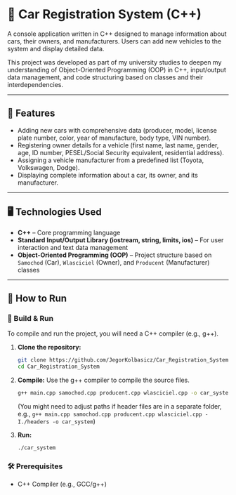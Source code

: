 # 🚗 Car Registration System (C++)

A console application written in C++ designed to manage information about cars, their owners, and manufacturers. Users can add new vehicles to the system and display detailed data.

This project was developed as part of my university studies to deepen my understanding of Object-Oriented Programming (OOP) in C++, input/output data management, and code structuring based on classes and their interdependencies.

---

## 🧠 Features

-   Adding new cars with comprehensive data (producer, model, license plate number, color, year of manufacture, body type, VIN number).
-   Registering owner details for a vehicle (first name, last name, gender, age, ID number, PESEL/Social Security equivalent, residential address).
-   Assigning a vehicle manufacturer from a predefined list (Toyota, Volkswagen, Dodge).
-   Displaying complete information about a car, its owner, and its manufacturer.

---

## 🖥️ Technologies Used

-   **C++** – Core programming language
-   **Standard Input/Output Library (iostream, string, limits, ios)** – For user interaction and text data management
-   **Object-Oriented Programming (OOP)** – Project structure based on `Samochod` (Car), `Wlasciciel` (Owner), and `Producent` (Manufacturer) classes

---

## 🚀 How to Run

### 🧪 Build & Run

To compile and run the project, you will need a C++ compiler (e.g., g++).

1.  **Clone the repository:**
    ```bash
    git clone https://github.com/JegorKolbasicz/Car_Registration_System
    cd Car_Registration_System
    ```

2.  **Compile:**
    Use the g++ compiler to compile the source files.
    ```bash
    g++ main.cpp samochod.cpp producent.cpp wlasciciel.cpp -o car_system
    ```
    (You might need to adjust paths if header files are in a separate folder, e.g., `g++ main.cpp samochod.cpp producent.cpp wlasciciel.cpp -I./headers -o car_system`)

3.  **Run:**
    ```bash
    ./car_system
    ```

### 🛠️ Prerequisites

-   C++ Compiler (e.g., GCC/g++)
